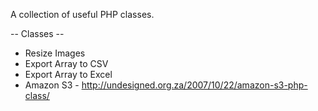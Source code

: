 A collection of useful PHP classes.

-- Classes --

- Resize Images
- Export Array to CSV
- Export Array to Excel
- Amazon S3 - http://undesigned.org.za/2007/10/22/amazon-s3-php-class/